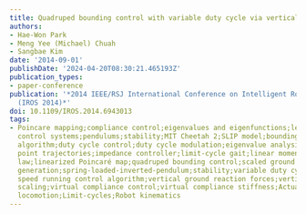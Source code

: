 ```yaml
---
title: Quadruped bounding control with variable duty cycle via vertical impulse scaling
authors:
- Hae-Won Park
- Meng Yee (Michael) Chuah
- Sangbae Kim
date: '2014-09-01'
publishDate: '2024-04-20T08:30:21.465193Z'
publication_types:
- paper-conference
publication: '*2014 IEEE/RSJ International Conference on Intelligent Robots and Systems
  (IROS 2014)*'
doi: 10.1109/IROS.2014.6943013
tags:
- Poincare mapping;compliance control;eigenvalues and eigenfunctions;legged locomotion;nonlinear
  control systems;pendulums;stability;MIT Cheetah 2;SLIP model;bounding gait control
  algorithm;duty cycle control;duty cycle modulation;eigenvalue analysis;equilibrium
  point trajectories;impedance controller;limit-cycle gait;linear momentum conservation
  law;linearized Poincaré map;quadruped bounding control;scaled ground reaction force
  generation;spring-loaded-inverted-pendulum;stability;variable duty cycle;variable
  speed running control algorithm;vertical ground reaction forces;vertical impulse
  scaling;virtual compliance control;virtual compliance stiffness;Actuators;Dynamics;Force;Legged
  locomotion;Limit-cycles;Robot kinematics
---
```


